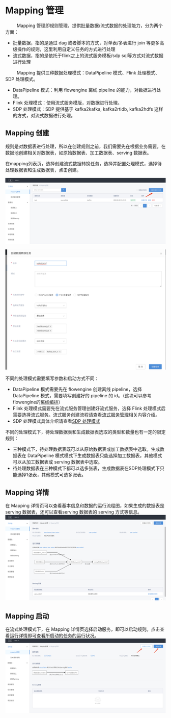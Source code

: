# Mapping 管理

&emsp; &emsp; Mapping 管理即规则管理，提供批量数据/流式数据的处理能力，分为两个方面：

* 批量数据，指的是通过 dag 或者脚本的方式，对单表/多表进行 join 等更多高级操作的规则，这里利用自定义任务的方式进行处理
* 流式数据，指的是依托于flink之上的流式服务模板/sdp sql等方式对流式数据进行处理


&emsp; &emsp; Mapping 提供三种数据处理模式：DataPipeline 模式、Flink 处理模式、SDP 处理模式。

* DataPipeline 模式：利用 flowengine 离线 pipeline 的能力，对数据进行处理。
* Flink 处理模式：使用流式服务模版，对数据进行处理。
* SDP 处理模式：SDP 提供基于 kafka2kafka, kafka2rtidb, kafka2hdfs 这样的方式，对流式数据进行处理。

## Mapping 创建

规则是对数据表进行处理，所以在创建规则之前，我们需要先在根据业务需要，在数据池创建相关对数据表，如原始数据表、加工数据表、serving 数据表。

在mapping列表页，选择创建流式数据转换任务，选择并配置处理模式，选择待处理数据表和生成数据表，点击创建。

![sds_mapping_create1](../assets/sds/sds_mapping_create1.png)

![sds_mapping_create2](../assets/sds/sds_mapping_create2.png)

不同的处理模式需要填写参数和启动方式不同：

* DataPipeline 模式需要先在 flowengine 创建离线 pipeline，选择 DataPipeline 模式，需要填写创建好的 pipeline 的 id。（这块可以参考flowengine的[离线编排](/offline-pipeline/intro.md)）
* Flink 处理模式需要先在流式服务管理创建好流式服务，选择 Flink 处理模式后需要选择流式服务。流式服务创建流程请查看[流式服务管理](/sds/sds-stream-service.md)相关内容介绍。
* SDP 处理模式具体介绍请查看[SDP 处理模式](/sds/sdp-process.md)

不同的处理模式下，待处理数据表和生成数据表选取的类型和数量也有一定的限定规则：

* 三种模式下，待处理数据表既可以从原始数据表或加工数据表中选取。生成数据表在 DataPipeline 模式模式下生成数据表只能选择加工数据表，其他模式可以从加工数据表或 serving 数据表中选取。
* 待处理数据表在三种模式下都可以选多张表，生成数据表在SDP处理模式下只能选择1张表，其他模式可选多张表。

## Mapping 详情

在 Mapping 详情页可以查看基本信息和数据的运行流程图，如果生成的数据表是 serving 数据表，还可以查看serving 数据表的 serving 方式等信息。
![sds_mapping_detail1](../assets/sds/sds_mapping_detail1.png)

## Mapping 启动

在流式处理模式下，在 Mapping 详情页选择启动服务，即可以启动规则。点击查看运行详情即可查看所启动的任务的运行状况。
![sds_mapping_detail2](../assets/sds/sds_mapping_detail2.png)




